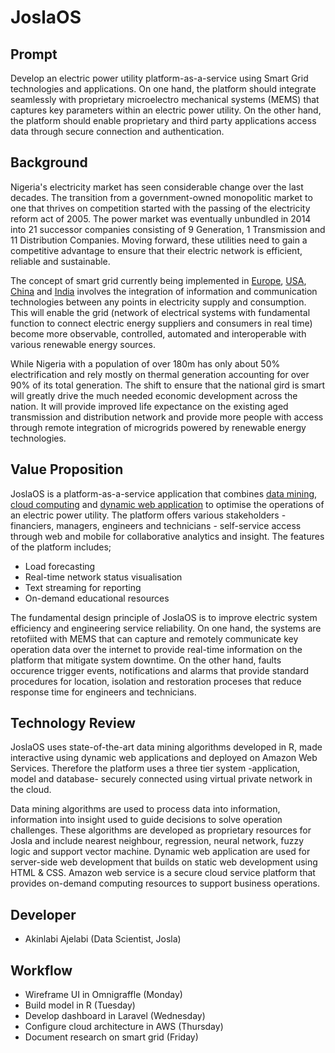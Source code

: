 # JoslaOS

## Prompt
Develop an electric power utility platform-as-a-service using Smart Grid technologies and applications. On one hand, the platform should integrate seamlessly with proprietary microelectro mechanical systems (MEMS) that captures key parameters within an electric power utility. On the other hand, the platform should enable proprietary and third party applications access data through secure connection and authentication.

## Background
Nigeria's electricity market has seen considerable change over the last decades. The transition from a government-owned monopolitic market to one that thrives on competition started with the passing of the electricity reform act of 2005. The power market was eventually unbundled in 2014 into 21 successor companies consisting of 9 Generation, 1 Transmission and 11 Distribution Companies. Moving forward, these utilities need to gain a competitive advantage to ensure that their electric network is efficient, reliable and sustainable.

The concept of smart grid currently being implemented in [Europe](#), [USA](#), [China](#) and [India](#) involves the integration of information and communication technologies between any points in electricity supply and consumption. This will enable the grid (network of electrical systems with fundamental function to connect electric energy suppliers and consumers in real time) become more observable, controlled, automated and interoperable with various renewable energy sources.

While Nigeria with a population of over 180m has only about 50% electrification and rely mostly on thermal generation accounting for over 90% of its total generation. The shift to ensure that the national gird is smart will greatly drive the much needed economic development across the nation. It will provide improved life expectance on the existing  aged transmission and distribution network and provide more people with access through remote integration of microgrids powered by renewable energy technologies.

## Value Proposition
JoslaOS is a platform-as-a-service application that combines [data mining](#), [cloud computing](#) and [dynamic web application](#) to optimise the operations of an electric power utility. The platform offers various stakeholders - financiers, managers, engineers and technicians - self-service access through web and mobile for collaborative analytics and insight. The features of the platform includes;

- Load forecasting
- Real-time network status visualisation
- Text streaming for reporting
- On-demand educational resources

The fundamental design principle of JoslaOS is to improve electric system efficiency and engineering service reliability. On one hand, the systems are retofiited with MEMS that can capture and remotely communicate key operation data over the internet to provide real-time information on the platform that mitigate system downtime. On the other hand, faults occurence trigger events, notifications and alarms that provide standard procedures for location, isolation and restoration proceses that reduce response time for engineers and technicians.

## Technology Review
JoslaOS uses state-of-the-art data mining algorithms developed in R, made interactive using dynamic web applications and deployed on Amazon Web Services. Therefore the platform uses a three tier system -application, model and database- securely connected using virtual private network in the cloud.

Data mining algorithms are used to process data into information, information into insight used to guide decisions to solve operation challenges. These algorithms are developed as proprietary resources for Josla and include nearest neighbour, regression, neural network, fuzzy logic and support vector machine. Dynamic web application are used for server-side web development that builds on static web development using HTML & CSS. Amazon web service is a secure cloud service platform that provides on-demand computing resources to support business operations.

## Developer 
- Akinlabi Ajelabi (Data Scientist, Josla)

## Workflow
- Wireframe UI in Omnigraffle (Monday)
- Build  model in R (Tuesday)
- Develop dashboard in Laravel (Wednesday)
- Configure cloud architecture in AWS (Thursday)
- Document research on smart grid (Friday)

